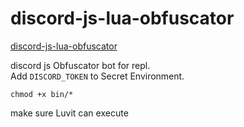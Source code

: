 # discord-js-lua-obfuscator

[discord-js-lua-obfuscator](https://replit.com/@jamesfo0/discord-js-lua-obfuscator)

discord js Obfuscator bot for repl.<br>
Add ```DISCORD_TOKEN``` to Secret Environment.
```
chmod +x bin/*
```
make sure Luvit can execute
